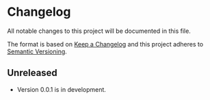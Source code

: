 # Changelog
All notable changes to this project will be documented in this file.

The format is based on [Keep a Changelog](https://keepachangelog.com/zh-CN/1.0.0/)
and this project adheres to [Semantic Versioning](http://semver.org/spec/v2.0.0.html).

## Unreleased

- Version 0.0.1 is in development.